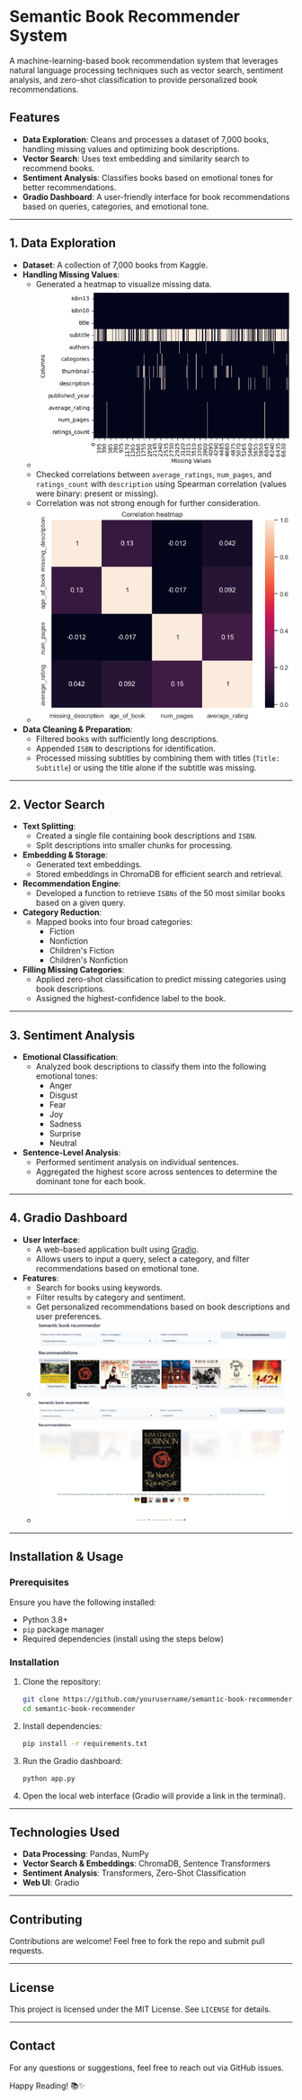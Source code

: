 # Semantic Book Recommender System

A machine-learning-based book recommendation system that leverages natural language processing techniques such as vector search, sentiment analysis, and zero-shot classification to provide personalized book recommendations.

## Features

- **Data Exploration**: Cleans and processes a dataset of 7,000 books, handling missing values and optimizing book descriptions.
- **Vector Search**: Uses text embedding and similarity search to recommend books.
- **Sentiment Analysis**: Classifies books based on emotional tones for better recommendations.
- **Gradio Dashboard**: A user-friendly interface for book recommendations based on queries, categories, and emotional tone.

---

## 1. Data Exploration

- **Dataset**: A collection of 7,000 books from Kaggle.
- **Handling Missing Values**:
  - Generated a heatmap to visualize missing data.
  - ![Alt text](images/heatmap.png)
  - Checked correlations between `average_ratings`, `num_pages`, and `ratings_count` with `description` using Spearman correlation (values were binary: present or missing).
  - Correlation was not strong enough for further consideration.
  - ![Alt text](images/correlation_heatmap.png)
- **Data Cleaning & Preparation**:
  - Filtered books with sufficiently long descriptions.
  - Appended `ISBN` to descriptions for identification.
  - Processed missing subtitles by combining them with titles (`Title: Subtitle`) or using the title alone if the subtitle was missing.

---

## 2. Vector Search

- **Text Splitting**:
  - Created a single file containing book descriptions and `ISBN`.
  - Split descriptions into smaller chunks for processing.
- **Embedding & Storage**:
  - Generated text embeddings.
  - Stored embeddings in ChromaDB for efficient search and retrieval.
- **Recommendation Engine**:
  - Developed a function to retrieve `ISBNs` of the 50 most similar books based on a given query.
- **Category Reduction**:
  - Mapped books into four broad categories:
    - Fiction
    - Nonfiction
    - Children's Fiction
    - Children's Nonfiction
- **Filling Missing Categories**:
  - Applied zero-shot classification to predict missing categories using book descriptions.
  - Assigned the highest-confidence label to the book.

---

## 3. Sentiment Analysis

- **Emotional Classification**:
  - Analyzed book descriptions to classify them into the following emotional tones:
    - Anger
    - Disgust
    - Fear
    - Joy
    - Sadness
    - Surprise
    - Neutral
- **Sentence-Level Analysis**:
  - Performed sentiment analysis on individual sentences.
  - Aggregated the highest score across sentences to determine the dominant tone for each book.

---

## 4. Gradio Dashboard

- **User Interface**:
  - A web-based application built using [Gradio](https://gradio.app/).
  - Allows users to input a query, select a category, and filter recommendations based on emotional tone.
- **Features**:
  - Search for books using keywords.
  - Filter results by category and sentiment.
  - Get personalized recommendations based on book descriptions and user preferences.
  - ![Alt text](images/dashboard-1.PNG)
  - ![Alt text](images/dashboard-2.PNG)

---

## Installation & Usage

### Prerequisites
Ensure you have the following installed:
- Python 3.8+
- `pip` package manager
- Required dependencies (install using the steps below)

### Installation

1. Clone the repository:
   ```bash
   git clone https://github.com/yourusername/semantic-book-recommender.git
   cd semantic-book-recommender
   ```

2. Install dependencies:
   ```bash
   pip install -r requirements.txt
   ```

3. Run the Gradio dashboard:
   ```bash
   python app.py
   ```

4. Open the local web interface (Gradio will provide a link in the terminal).

---

## Technologies Used

- **Data Processing**: Pandas, NumPy
- **Vector Search & Embeddings**: ChromaDB, Sentence Transformers
- **Sentiment Analysis**: Transformers, Zero-Shot Classification
- **Web UI**: Gradio

---

## Contributing

Contributions are welcome! Feel free to fork the repo and submit pull requests.

---

## License

This project is licensed under the MIT License. See `LICENSE` for details.

---

## Contact

For any questions or suggestions, feel free to reach out via GitHub issues.

Happy Reading! 📚✨

